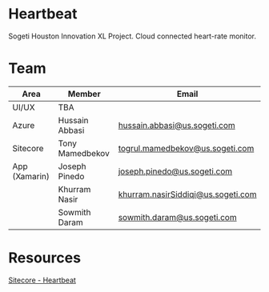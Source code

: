 # Heartbeat
Sogeti Houston Innovation XL Project. Cloud connected heart-rate monitor.

# Team
| Area  | Member  | Email |
|-------|-------|-------|
| UI/UX | TBA  |  |
| Azure | Hussain Abbasi | hussain.abbasi@us.sogeti.com |
| Sitecore | Tony Mamedbekov | togrul.mamedbekov@us.sogeti.com |
| App (Xamarin) | Joseph Pinedo | joseph.pinedo@us.sogeti.com |
|  | Khurram Nasir |  khurram.nasirSiddiqi@us.sogeti.com  |
|  | Sowmith Daram |  sowmith.daram@us.sogeti.com  |

# Resources
[Sitecore - Heartbeat](https://github.com/Sogeti-Sitecore/heartbeat)
